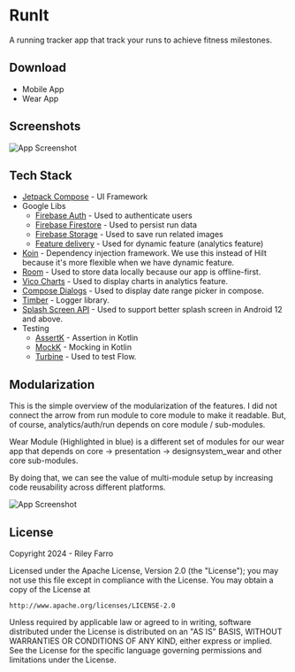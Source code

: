 
# RunIt

A running tracker app that track your runs to achieve fitness milestones.


## Download

- Mobile App
- Wear App
## Screenshots

![App Screenshot](https://via.placeholder.com/468x300?text=App+Screenshot+Here)
## Tech Stack

- [Jetpack Compose](https://developer.android.com/jetpack/compose) - UI Framework
- Google Libs
    - [Firebase Auth](https://firebase.google.com/docs/auth/android/start) - Used to authenticate users
    - [Firebase Firestore](https://firebase.google.com/docs/firestore/quickstart) - Used to persist run data
    - [Firebase Storage](https://firebase.google.com/docs/storage/android/start) - Used to save run related images
    - [Feature delivery](https://developer.android.com/guide/playcore/feature-delivery) - Used for dynamic feature (analytics feature)
- [Koin](https://insert-koin.io/docs/setup/koin/) - Dependency injection framework. We use this instead of Hilt because it's more flexible when we have dynamic feature.
- [Room](https://developer.android.com/training/data-storage/room) - Used to store data locally because our app is offline-first.
- [Vico Charts](https://github.com/patrykandpatrick/vico) - Used to display charts in analytics feature.
- [Compose Dialogs](https://github.com/maxkeppeler/sheets-compose-dialogs) - Used to display date range picker in compose.
- [Timber](https://github.com/JakeWharton/timber) - Logger library.
- [Splash Screen API](https://developer.android.com/develop/ui/views/launch/splash-screen/migrate) - Used to support better splash screen in Android 12 and above.
- Testing
    - [AssertK](https://github.com/willowtreeapps/assertk) - Assertion in Kotlin
    - [MockK](https://github.com/mockk/mockk) - Mocking in Kotlin
    - [Turbine](https://github.com/cashapp/turbine) - Used to test Flow.
## Modularization

This is the simple overview of the modularization of the features. I did not connect the arrow from run module to core module to make it readable. But, of course, analytics/auth/run depends on core module / sub-modules.

Wear Module (Highlighted in blue) is a different set of modules for our wear app that depends on core -> presentation -> designsystem_wear and other core sub-modules.

By doing that, we can see the value of multi-module setup by increasing code reusability across different platforms.

![App Screenshot](https://github.com/riley0521/RunIt/tree/master/images/modularization.png?raw=true)
## License

Copyright 2024 - Riley Farro

Licensed under the Apache License, Version 2.0 (the "License");
you may not use this file except in compliance with the License.
You may obtain a copy of the License at

    http://www.apache.org/licenses/LICENSE-2.0

Unless required by applicable law or agreed to in writing, software
distributed under the License is distributed on an "AS IS" BASIS,
WITHOUT WARRANTIES OR CONDITIONS OF ANY KIND, either express or implied.
See the License for the specific language governing permissions and
limitations under the License.

